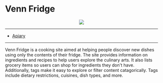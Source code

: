 
# Venn Fridge

<p align="center">
    <a href="https://travis-ci.org/jmsanchez86/idb"><img src="https://travis-ci.org/jmsanchez86/idb.svg?branch=master"></a>
</p>

----

* [Apiary](http://docs.vennfridge.apiary.io)

----

Venn Fridge is a cooking site aimed at helping people discover new dishes using only the contents of their fridge. The site provides information on ingredients and recipes to help users explore the culinary arts. It also lists grocery items so users can shop for ingredients they don't have. Additionally, tags make it easy to explore or filter content catagorically. Tags include dietary restrictions, cuisines, dish types, and more.
